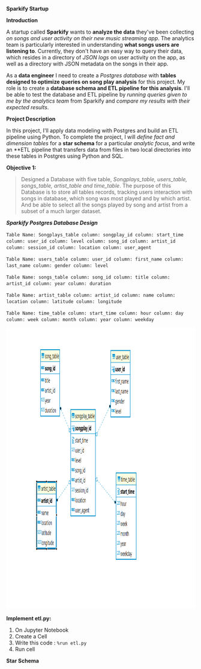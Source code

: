 **Sparkify Startup**

**Introduction**

A startup called **Sparkify** wants to **analyze the data** they've been collecting *on songs and user activity on their new music streaming app*. The analytics team is particularly interested in understanding **what songs users are listening to**. Currently, they don't have an easy way to query their data, which resides in a directory of *JSON logs* on user activity on the app, as well as a directory with JSON metadata on the songs in their app.

As a **data engineer** I need to create a *Postgres database* with **tables designed to optimize queries on song play analysis** for this project. My role is to create a **database schema and ETL pipeline for this analysis**. I'll be able to test the database and ETL pipeline by *running queries given to me by the analytics team* from Sparkify and *compare my results with their expected results*.

**Project Description**

In this project, I'll apply data modeling with Postgres and build an ETL pipeline using Python. To complete the project, I will *define fact and dimension tables* for a **star schema** for a particular *analytic focus*, and write an **ETL pipeline that transfers data from files in two local directories into these tables in Postgres using Python and SQL.


**Objective 1:** 

>Designed a Database with five table, *Songplays_table, users_table, songs_table, artist_table and time_table*. The purpose of this Database is to store all tables records, tracking users interaction with songs in database, which song was most played and by which artist. And be able to select all the songs played by song and artist from a subset of a much larger dataset.

***Sparkify Postgres Database Design***

`Table Name: Songplays_table
column: songplay_id
column: start_time
column: user_id
column: level
column: song_id
column: artist_id
column: session_id
column: location
column: user_agent`

`Table Name: users_table
column: user_id
column: first_name
column: last_name
column: gender
column: level`

`Table Name: songs_table
column: song_id
column: title
column: artist_id
column: year
column: duration`

`Table Name: artist_table
column: artist_id
column: name
column: location
column: latitude
column: longitude`

`Table Name: time_table
column: start_time
column: hour
column: day
column: week
column: month
column: year
column: weekday`


<img src="https://github.com/destinygit/PostgreSQL/blob/master/SparkifyStar.PNG?raw=true" width="750" height="750">
             
**Implement etl.py:** 

1. On Jupyter Notebook
2. Create a Cell
3. Write this code : `%run etl.py`
4. Run cell


**Star Schema**

